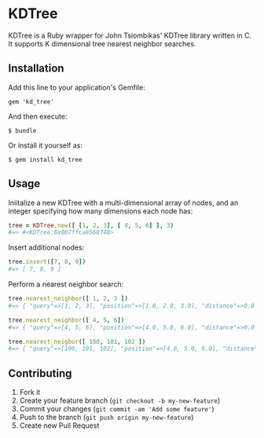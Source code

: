 # KDTree

KDTree is a Ruby wrapper for John Tsiombikas' KDTree library written in C. It supports K dimensional tree nearest neighbor searches.

## Installation

Add this line to your application's Gemfile:

    gem 'kd_tree'

And then execute:

    $ bundle

Or install it yourself as:

    $ gem install kd_tree

## Usage

Iniitalize a new KDTree with a multi-dimensional array of nodes, and an integer specifying how many dimensions each node has:

```ruby
tree = KDTree.new([ [1, 2, 3], [ 4, 5, 6] ], 3)
#=> #<KDTree:0x007ffca8568748> 
```

Insert additional nodes:

```ruby
tree.insert([7, 8, 9])
#=> [ 7, 8, 9 ]
```

Perform a nearest neighbor search:

```ruby
tree.nearest_neighbor([ 1, 2, 3 ])
#=> { "query"=>[1, 2, 3], "position"=>[1.0, 2.0, 3.0], "distance"=>0.0 }

tree.nearest_neighbor([ 4, 5, 6])
#=> { "query"=>[4, 5, 6], "position"=>[4.0, 5.0, 6.0], "distance"=>0.0 }

tree.nearest_neigbor([ 100, 101, 102 ])
#=> { "query"=>[100, 101, 102], "position"=>[4.0, 5.0, 6.0], "distance"=>27648.0 }
```

## Contributing

1. Fork it
2. Create your feature branch (`git checkout -b my-new-feature`)
3. Commit your changes (`git commit -am 'Add some feature'`)
4. Push to the branch (`git push origin my-new-feature`)
5. Create new Pull Request
